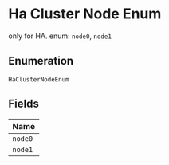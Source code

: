 
# Ha Cluster Node Enum

only for HA. enum: `node0`, `node1`

## Enumeration

`HaClusterNodeEnum`

## Fields

| Name |
|  --- |
| `node0` |
| `node1` |

